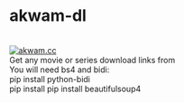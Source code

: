 # akwam-dl
<br> <a href="https://www.akwam.cc" target="_parent\"><img src="https://akwam.cc/files/social_logo.png" alt="akwam.cc"/></a>
<br>Get any movie or series download links from <a href="https://www.akwam.cc" target="_parent\" alt="akwam.cc"> </a>
<br>You will need bs4 and bidi:
<br>    pip install python-bidi
<br>    pip install pip install beautifulsoup4
